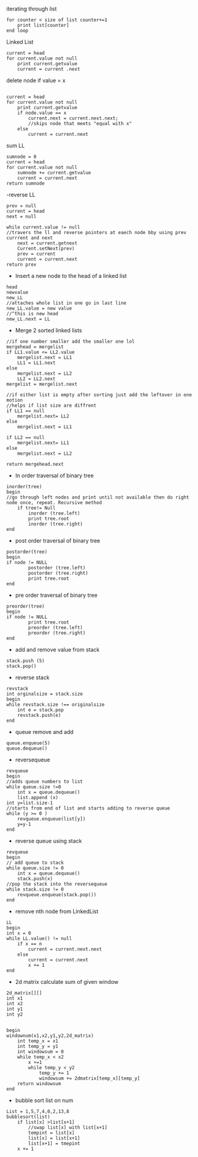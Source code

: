 iterating through list
```
for counter < size of list counter+=1
    print list[counter]
end loop
```

Linked List
```
current = head
for current.value not null
    print current.getvalue
    current = current .next
```
    
delete node if value = x
```

current = head
for current.value not null
    print current.getvalue
    if node.value == x
        current.next = current.next.next;
        //skips node that meets "equal with x"
    else
        current = current.next
```   
sum LL
```
sumnode = 0
current = head
for current.value not null
    sumnode += current.getvalue
    current = current.next
return sumnode
```

-reverse LL
```
prev = null
current = head
next = null

while current.value != null
//travers the ll and reverse pointers at eaech node bby using prev currrent and next 
    next = current.getnext
    Current.setNext(prev)
    prev = current
    current = current.next
return prev
``` 
- Insert a new node to the head of a linked list
```
head
newvalue
new_LL
//attaches whole list in one go in last line
new_LL.value = new value
//^this is new head
new_LL.next = LL 
```

- Merge 2 sorted linked lists
```
//if one number smaller add the smaller one lol
mergehead = mergelist
if LL1.value <= LL2.value
    mergelist.next = LL1
    LL1 = LL1.next
else
    mergelist.next = LL2
    LL2 = LL2.next
mergelist = mergelist.next

//if either list is empty after sorting just add the leftover in one motion
//helps if list size are diffrent
if LL1 == null 
    mergelist.next= LL2
else
    mergelist.next = LL1

if LL2 == null 
    mergelist.next= LL1
else
    mergelist.next = LL2

return mergehead.next
```
- In order traversal of binary tree
```
inorder(tree)
begin
//go through left nodes and print until not available then do right node once, repeat. Recursive method
    if tree!= Null
        inorder (tree.left)
        print tree.root
        inorder (tree.right)
end
```
- post order traversal of binary tree
```
postorder(tree)
begin
if node != NULL
        postorder (tree.left)
        postorder (tree.right)
        print tree.root
end
```
- pre order traversal of binary tree
```
preorder(tree)
begin
if node != NULL
        print tree.root
        preorder (tree.left)
        preorder (tree.right)
end
```
- add and remove value from stack
```
stack.push (5)
stack.pop()
```

- reverse stack
```
revstack
int orginalsize = stack.size
begin
while revstack.size !== originalsize
    int e = stack.pop
    revstack.push(e)
end
```
- queue remove and add
```
queue.enqueue(5)
queue.dequeue()
```
- reversequeue
```
revqueue
begin
//adds queue numbers to list
while queue.size !=0 
    int x = queue.dequeue()
    list.append (x)
int y=list.size-1  
//starts from end of list and starts adding to reverse queue
while (y >= 0 )
    revqueue.enqueue(list[y])
    y=y-1
end
```
- reverse queue using stack
```
revqueue
begin
// add queue to stack
while queue.size != 0
    int x = queue.dequeue()
    stack.push(x)
//pop the stack into the reversequeue
while stack.size != 0
    revqueue.enqueue(stack.pop())
end
```
- remove nth node from LinkedList
```
LL
begin
int x = 0
while LL.value() != null
    if x == n
        current = current.next.next
    else
        current = current.next
        x += 1
end
```
- 2d matrix calculate sum of given window
```
2d_matrix[][]
int x1
int x2
int y1
int y2


begin
windownum(x1,x2,y1,y2,2d_matrix)
    int temp_x = x1
    int temp_y = y1
    int windowsum = 0
    while temp_x < x2
        x +=1
        while temp_y < y2
            temp_y += 1
            windowsum += 2dmatrix[temp_x][temp_y]
    return windowsum
end
```
- bubble sort list on num
```
List = 1,5,7,4,0,2,13,8
bubblesort(list)
    if list[x] >list[x+1]
        //swap list[x] with list[x+1]
        tempint = list[x]
        list[x] = list[x+1]
        list[x+1] = tmepint
    x += 1

```